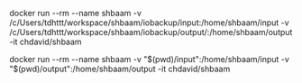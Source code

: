 docker run --rm --name shbaam -v /c/Users/tdhttt/workspace/shbaam/iobackup/input:/home/shbaam/input -v /c/Users/tdhttt/workspace/shbaam/iobackup/output/:/home/shbaam/output -it chdavid/shbaam

docker run --rm --name shbaam -v "$(pwd)/input":/home/shbaam/input -v "$(pwd)/output":/home/shbaam/output -it chdavid/shbaam
